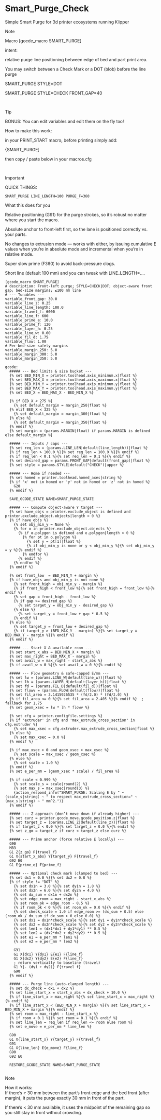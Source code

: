 # Smart_Purge_Check
Simple Smart Purge for 3d printer ecosystems running Klipper


>[!NOTE]
>Macro [gocde_macro SMART_PURGE]
>
>intent:
>
>relative purge line positioning between edge of bed and part print area.
>
>You may switch between a Check Mark or a DOT (blob) before the line purge
>
>SMART_PURGE STYLE=DOT
>
>SMART_PURGE STYLE=CHECK FRONT_GAP=40
>

<br>

>[!TIP]
>BONUS: You can edit variables and edit them on the fly too!
>
>How to make this work:
>
>in your PRINT_START macro, before printing simply add:
>
>{SMART_PURGE]
>
>then copy / paste below in your macros.cfg

<br>

>[!IMPORTANT]
>QUICK THINGS:
>
>```SMART_PURGE LINE_LENGTH=100 PURGE_F=360```
>
>What this does for you
>
>Relative positioning (G91) for the purge strokes, so it’s robust no matter where you start the macro.
>
>Absolute anchor to front-left first, so the lane is positioned correctly vs. your parts.
>
>No changes to extrusion mode — works with either, by issuing cumulative E values when you’re in absolute mode and incremental when you’re in relative mode.
>
>Super slow prime (F360) to avoid back-pressure clogs.
>
>Short line (default 100 mm) and you can tweak with LINE_LENGTH=….

```
[gcode_macro SMART_PURGE]
# description: Front-left purge; STYLE=CHECK|DOT; object-aware front gap; bed-size margins; ≤100 mm line
# --- Tunables ---
variable_front_gap: 30.0
variable_line_z: 0.25
variable_line_length: 100.0
variable_travel_f: 6000
variable_line_f: 600
variable_prime_e: 10.0
variable_prime_f: 120
variable_layer_h: 0.25
variable_line_w: 0.60
variable_fil_d: 1.75
variable_flow: 1.00
# Per-bed-size safety margins
variable_margin_250: 5.0
variable_margin_300: 5.0
variable_margin_350: 5.0

gcode:
  ##### --- Bed limits & size bucket ---
  {% set BED_MIN_X = printer.toolhead.axis_minimum.x|float %}
  {% set BED_MAX_X = printer.toolhead.axis_maximum.x|float %}
  {% set BED_MIN_Y = printer.toolhead.axis_minimum.y|float %}
  {% set BED_MAX_Y = printer.toolhead.axis_maximum.y|float %}
  {% set BED_X = BED_MAX_X - BED_MIN_X %}

  {% if BED_X < 275 %}
    {% set default_margin = margin_250|float %}
  {% elif BED_X < 325 %}
    {% set default_margin = margin_300|float %}
  {% else %}
    {% set default_margin = margin_350|float %}
  {% endif %}
  {% set margin = (params.MARGIN|float) if params.MARGIN is defined else default_margin %}

  ##### --- Inputs / caps ---
  {% set req_len = (params.LINE_LEN|default(line_length))|float %}
  {% if req_len > 100.0 %}{% set req_len = 100.0 %}{% endif %}
  {% if req_len < 0.1 %}{% set req_len = 0.1 %}{% endif %}
  {% set desired_gap = params.FRONT_GAP|default(front_gap)|float %}
  {% set style = params.STYLE|default("CHECK")|upper %}

  ##### --- Home if needed ---
  {% set homed = printer.toolhead.homed_axes|string %}
  {% if 'x' not in homed or 'y' not in homed or 'z' not in homed %}
    G28
  {% endif %}

  SAVE_GCODE_STATE NAME=SMART_PURGE_STATE

  ##### --- Compute object-aware Y target ---
  {% set have_objs = printer.exclude_object is defined and printer.exclude_object.objects|length > 0 %}
  {% if have_objs %}
    {% set obj_min_y = None %}
    {% for o in printer.exclude_object.objects %}
      {% if o.polygon is defined and o.polygon|length > 0 %}
        {% for pt in o.polygon %}
          {% set y = pt[1]|float %}
          {% if obj_min_y is none or y < obj_min_y %}{% set obj_min_y = y %}{% endif %}
        {% endfor %}
      {% endif %}
    {% endfor %}
  {% endif %}

  {% set front_low  = BED_MIN_Y + margin %}
  {% if have_objs and obj_min_y is not none %}
    {% set front_high = obj_min_y - margin %}
    {% if front_high < front_low %}{% set front_high = front_low %}{% endif %}
    {% set gap = front_high - front_low %}
    {% if gap >= desired_gap %}
      {% set target_y = obj_min_y - desired_gap %}
    {% else %}
      {% set target_y = front_low + gap * 0.5 %}
    {% endif %}
  {% else %}
    {% set target_y = front_low + desired_gap %}
    {% if target_y > (BED_MAX_Y - margin) %}{% set target_y = BED_MAX_Y - margin %}{% endif %}
  {% endif %}

  ##### --- Start X & available room ---
  {% set start_x_abs = BED_MIN_X + margin %}
  {% set max_right = BED_MAX_X - margin %}
  {% set avail_w = max_right - start_x_abs %}
  {% if avail_w < 0 %}{% set avail_w = 0 %}{% endif %}

  ##### --- Flow geometry & safe-capped E/mm ---
  {% set lw = (params.LINE_W|default(line_w))|float %}
  {% set lh = (params.LAYER_H|default(layer_h))|float %}
  {% set fd = (params.FIL_D|default(fil_d))|float %}
  {% set flowv = (params.FLOW|default(flow))|float %}
  {% set fil_area = 3.1415926535 * (fd/2.0) * (fd/2.0) %}
  {% if fil_area <= 0 %}{% set fil_area = 2.405 %}{% endif %}  ; fallback for 1.75
  {% set geom_xsec = lw * lh * flowv %}

  {% set cfg = printer.configfile.settings %}
  {% if 'extruder' in cfg and 'max_extrude_cross_section' in cfg.extruder %}
    {% set max_xsec = cfg.extruder.max_extrude_cross_section|float %}
  {% else %}
    {% set max_xsec = 0.0 %}
  {% endif %}

  {% if max_xsec > 0 and geom_xsec > max_xsec %}
    {% set scale = max_xsec / geom_xsec %}
  {% else %}
    {% set scale = 1.0 %}
  {% endif %}
  {% set e_per_mm = (geom_xsec * scale) / fil_area %}

  {% if scale < 0.999 %}
    {% set scale_s = scale|round(2) %}
    {% set max_s = max_xsec|round(3) %}
    {action_respond_info("SMART_PURGE: Scaling E by " ~ (scale_s|string) ~ " to respect max_extrude_cross_section=" ~ (max_s|string) ~ " mm^2.")}
  {% endif %}

  ##### --- Z approach (don’t move down if already higher) ---
  {% set curz = printer.gcode_move.gcode_position.z|float %}
  {% set target_z = (params.LINE_Z|default(line_z))|float %}
  {% if target_z < 0.0 %}{% set target_z = 0.0 %}{% endif %}
  {% set z_go = target_z if curz < target_z else curz %}

  ##### --- Prime anchor (force relative E locally) ---
  G90
  M83
  G1 Z{z_go} F{travel_f}
  G1 X{start_x_abs} Y{target_y} F{travel_f}
  G92 E0
  G1 E{prime_e} F{prime_f}

  ##### --- Optional check mark (clamped to bed) ---
  {% set dx1 = 0.0 %}{% set dx2 = 0.0 %}
  {% if style != "DOT" %}
    {% set dx1n = 3.0 %}{% set dy1n = 1.0 %}
    {% set dx2n = 6.0 %}{% set dy2n = 4.0 %}
    {% set dx_sum = dx1n + dx2n %}
    {% set edge_room = max_right - start_x_abs %}
    {% set room_ok = edge_room - 0.5 %}
    {% if room_ok < 0 %}{% set room_ok = 0.0 %}{% endif %}
    {% set check_scale = 1.0 if edge_room >= (dx_sum + 0.5) else (room_ok / dx_sum if dx_sum > 0 else 0.0) %}
    {% set dx1 = dx1n*check_scale %}{% set dy1 = dy1n*check_scale %}
    {% set dx2 = dx2n*check_scale %}{% set dy2 = dy2n*check_scale %}
    {% set len1 = (dx1*dx1 + dy1*dy1) ** 0.5 %}
    {% set len2 = (dx2*dx2 + dy2*dy2) ** 0.5 %}
    {% set e1 = e_per_mm * len1 %}
    {% set e2 = e_per_mm * len2 %}

    G91
    G1 X{dx1} Y{dy1} E{e1} F{line_f}
    G1 X{dx2} Y{dy2} E{e2} F{line_f}
    ; return vertically to baseline (travel)
    G1 Y{- (dy1 + dy2)} F{travel_f}
    G90
  {% endif %}

  ##### --- Purge line (auto-clamped length) ---
  {% set dx_check = dx1 + dx2 %}
  {% set line_start_x = start_x_abs + dx_check + 10.0 %}
  {% if line_start_x > max_right %}{% set line_start_x = max_right %}{% endif %}
  {% if line_start_x < (BED_MIN_X + margin) %}{% set line_start_x = BED_MIN_X + margin %}{% endif %}
  {% set room = max_right - line_start_x %}
  {% if room < 0.1 %}{% set room = 0.1 %}{% endif %}
  {% set line_len = req_len if req_len <= room else room %}
  {% set e_move = e_per_mm * line_len %}

  G90
  G1 X{line_start_x} Y{target_y} F{travel_f}
  G91
  G1 X{line_len} E{e_move} F{line_f}
  G90
  G92 E0

  RESTORE_GCODE_STATE NAME=SMART_PURGE_STATE


```

>[!NOTE]
>How it works:
><br>
> If there’s ≥ 30 mm between the part’s front edge and the bed front (after margin), it puts the purge exactly 30 mm in front of the part.
>
>If there’s < 30 mm available, it uses the midpoint of the remaining gap so you still stay in front without crowding.

